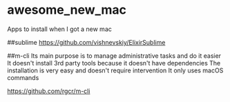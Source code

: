 # awesome_new_mac
   Apps to install when I got a new mac
   
##sublime
   https://github.com/vishnevskiy/ElixirSublime
   
##m-cli 
   Its main purpose is to manage administrative tasks and do it easier
   It doesn't install 3rd party tools because it doesn't have dependencies
   The installation is very easy and doesn't require intervention
   It only uses macOS commands
   
https://github.com/rgcr/m-cli
